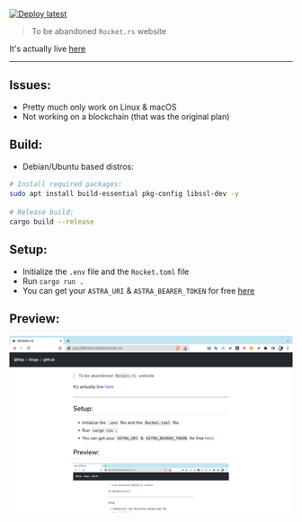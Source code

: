 [![Deploy latest](https://github.com/hoangph271/hbp/actions/workflows/deploy-latest.yml/badge.svg)](https://github.com/hoangph271/hbp/actions/workflows/deploy-latest.yml)

> To be abandoned `Rocket.rs` website

It's actually live [here](https://sneu.date/)

---

## Issues:
- Pretty much only work on Linux & macOS
- Not working on a blockchain (that was the original plan)

## Build:

- Debian/Ubuntu based distros:

```bash
# Install required packages:
sudo apt install build-essential pkg-config libssl-dev -y

# Release build:
cargo build --release
```

## Setup:

- Initialize the `.env` file and the `Rocket.toml` file
- Run `cargo run .`
- You can get your `ASTRA_URI` & `ASTRA_BEARER_TOKEN` for free [here](https://astra.datastax.com/)

## Preview:

![image](static/images/hbp.png)
